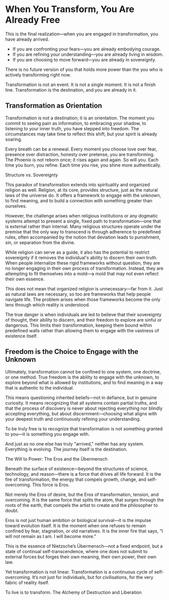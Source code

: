 # When You Transform, You Are Already Free


This is the final realization—when you are engaged in transformation, you have already arrived.

- If you are confronting your fears—you are already embodying courage.
- If you are refining your understanding—you are already living in wisdom.
- If you are choosing to move forward—you are already in sovereignty.

There is no future version of you that holds more power than the you who is actively transforming right now.

Transformation is not an event. It is not a single moment. It is not a finish line. Transformation is the destination, and you are already in it.


## Transformation as Orientation


Transformation is not a destination; it is an orientation. The moment you commit to seeing pain as information, to embracing your shadow, to listening to your inner truth, you have stepped into freedom. The circumstances may take time to reflect this shift, but your spirit is already soaring.

Every breath can be a renewal. Every moment you choose love over fear, presence over distraction, honesty over pretense, you are transforming. The Phoenix is not reborn once; it rises again and again. So will you. Each time you burn, you refine. Each time you rise, you shine more authentically.

Structure vs. Sovereignty

This paradox of transformation extends into spirituality and organized religion as well. Religion, at its core, provides structure, just as the natural laws of the universe do. It offers a framework to engage with the unknown, to find meaning, and to build a connection with something greater than ourselves.

However, the challenge arises when religious institutions or any dogmatic systems attempt to present a single, fixed path to transformation—one that is external rather than internal. Many religious structures operate under the premise that the only way to transcend is through adherence to predefined rules, often accompanied by the notion that deviation leads to punishment, sin, or separation from the divine.

While religion can serve as a guide, it also has the potential to restrict sovereignty if it removes the individual's ability to discern their own truth. When people internalize these rigid frameworks without question, they are no longer engaging in their own process of transformation. Instead, they are attempting to fit themselves into a mold—a mold that may not even reflect their own essence.

This does not mean that organized religion is unnecessary—far from it. Just as natural laws are necessary, so too are frameworks that help people navigate life. The problem arises when those frameworks become the only lens through which reality is understood.

The true danger is when individuals are led to believe that their sovereignty of thought, their ability to discern, and their freedom to explore are sinful or dangerous. This limits their transformation, keeping them bound within predefined walls rather than allowing them to engage with the vastness of existence itself.


## Freedom is the Choice to Engage with the Unknown


Ultimately, transformation cannot be confined to one system, one doctrine, or one method. True freedom is the ability to engage with the unknown, to explore beyond what is allowed by institutions, and to find meaning in a way that is authentic to the individual.

This means questioning inherited beliefs—not in defiance, but in genuine curiosity. It means recognizing that all systems contain partial truths, and that the process of discovery is never about rejecting everything nor blindly accepting everything, but about discernment—choosing what aligns with your deepest truth and continuously refining your understanding.

To be truly free is to recognize that transformation is not something granted to you—it is something you engage with.

And just as no one else has truly "arrived," neither has any system. Everything is evolving.
The journey itself is the destination.


The Will to Power: The Eros and the Übermensch

Beneath the surface of existence—beyond the structures of science, technology, and reason—there is a force that drives all life forward. It is the fire of transformation, the energy that compels growth, change, and self-overcoming. This force is Eros.

Not merely the Eros of desire, but the Eros of transformation, tension, and overcoming. It is the same force that splits the atom, that surges through the roots of the earth, that compels the artist to create and the philosopher to doubt.

Eros is not just human ambition or biological survival—it is the impulse toward evolution itself. It is the moment when one refuses to remain confined by fear, stagnation, or old narratives. It is the inner fire that says, “I will not remain as I am. I will become more.”

This is the essence of Nietzsche’s Übermensch—not a fixed endpoint, but a state of continual self-transcendence, where one does not submit to external forces but forges their own meaning, their own power, their own law.

Yet transformation is not linear. Transformation is a continuous cycle of self-overcoming. It’s not just for individuals, but for civilisations, for the very fabric of reality itself.

To live is to transform.
The Alchemy of Destruction and Liberation
